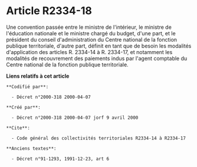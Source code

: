 # Article R2334-18

Une convention passée entre le ministre de l'intérieur, le ministre de l'éducation nationale et le ministre chargé du budget,
d'une part, et le président du conseil d'administration du Centre national de la fonction publique territoriale, d'autre
part, définit en tant que de besoin les modalités d'application des articles R. 2334-14 à R. 2334-17, et notamment les
modalités de recouvrement des paiements indus par l'agent comptable du Centre national de la fonction publique territoriale.

**Liens relatifs à cet article**

	**Codifié par**:

	  - Décret n°2000-318 2000-04-07

	**Créé par**:

	  - Décret n°2000-318 2000-04-07 jorf 9 avril 2000

	**Cite**:

	  - Code général des collectivités territoriales R2334-14 à R2334-17

	**Anciens textes**:

	  - Décret n°91-1293, 1991-12-23, art 6

